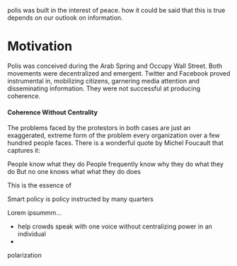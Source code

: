 polis was built in the interest of peace. how it could be said that this is true depends on our outlook on information.


# Motivation

Polis was conceived during the Arab Spring and Occupy Wall Street. Both movements were decentralized and emergent. Twitter and Facebook proved instrumental in, mobilizing citizens, garnering media attention and disseminating information. They were not successful at producing coherence.

#### Coherence Without Centrality

The problems faced by the protestors in both cases are just an exaggerated, extreme form of the problem every organization over a few hundred people faces. There is a wonderful quote by Michel Foucault that captures it:

People know what they do
People frequently know why they do what they do
But no one knows what what they do does

This is the essence of

Smart policy is policy instructed by many quarters



Lorem ipsummm...

* help crowds speak with one voice without centralizing power in an individual
*

polarization